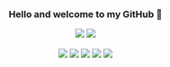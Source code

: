 ### <p align="center"> Hello and welcome to my GitHub 👋 </p>
<p align="center">
  <a href = "https://www.linkedin.com/in/joakim-barkfj%C3%A4rd-5b1a24224"><img src="https://img.icons8.com/fluency/48/000000/linkedin.png"/></a>
  <a href = "mailto: jockebark@msn.com"><img src="https://img.icons8.com/color/48/000000/apple-mail.png"/></a>
  <br/>
  <br/>
  <img src="https://img.icons8.com/color/48/000000/java-coffee-cup-logo--v1.png"/>
  <img src="https://img.icons8.com/color/48/000000/html-5--v1.png"/>
  <img src="https://img.icons8.com/color/48/000000/css3.png"/>
  <img src="https://img.icons8.com/color/48/000000/javascript--v1.png"/>
  <img src="https://img.icons8.com/fluency/48/000000/mysql-logo.png"/>
